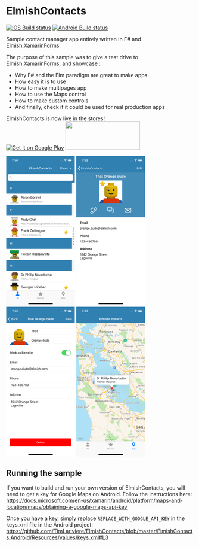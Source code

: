 # ElmishContacts
[![iOS Build status](https://build.appcenter.ms/v0.1/apps/0c7b91ea-28c5-4aa8-a73d-56905deff5cc/branches/master/badge)](https://appcenter.ms) [![Android Build status](https://build.appcenter.ms/v0.1/apps/a86d2a7f-6b5b-4c7c-b858-383580c2a866/branches/master/badge)](https://appcenter.ms)

Sample contact manager app entirely written in F# and [Elmish.XamarinForms](https://github.com/fsprojects/Elmish.XamarinForms)  

The purpose of this sample was to give a test drive to Elmish.XamarinForms, and showcase :
- Why F# and the Elm paradigm are great to make apps
- How easy it is to use
- How to make multipages app
- How to use the Maps control
- How to make custom controls
- And finally, check if it could be used for real production apps

ElmishContacts is now live in the stores!  
<a href='https://play.google.com/store/apps/details?id=com.timothelariviere.elmishcontacts'><img alt='Get it on Google Play' src='https://play.google.com/intl/en_us/badges/images/generic/en_badge_web_generic.png' width='200' height='75' /></a> <a href="https://itunes.apple.com/us/app/elmishcontacts/id1425100357"><img src='https://linkmaker.itunes.apple.com/assets/shared/badges/en-us/appstore-lrg.svg' width='200' height='75' /></a>

<img src="docs/attachments/home.png" alt="Home" height="400" /> <img src="docs/attachments/detail.png" alt="Detail" height="400" /> <img src="docs/attachments/edit.png" alt="Edit" height="400" /> <img src="docs/attachments/map.png" alt="map" height="400" />

## Running the sample
If you want to build and run your own version of ElmishContacts, you will need to get a key for Google Maps on Android.
Follow the instructions here: https://docs.microsoft.com/en-us/xamarin/android/platform/maps-and-location/maps/obtaining-a-google-maps-api-key

Once you have a key, simply replace `REPLACE_WITH_GOOGLE_API_KEY` in the keys.xml file in the Android project: https://github.com/TimLariviere/ElmishContacts/blob/master/ElmishContacts.Android/Resources/values/keys.xml#L3

